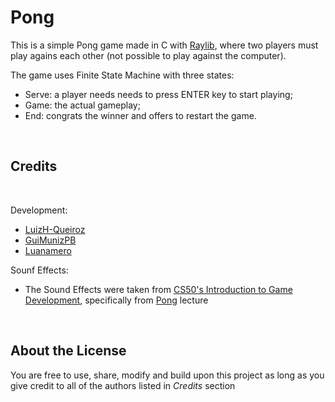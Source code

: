 # Pong

This is a simple Pong game made in C with [Raylib](https://www.raylib.com/), where two players must play agains each other (not possible to play against the computer).

The game uses Finite State Machine with three states:
- Serve: a player needs needs to press ENTER key to start playing;
- Game: the actual gameplay;
- End: congrats the winner and offers to restart the game.


<br>

## Credits

<br>

Development:
- [LuizH-Queiroz](https://github.com/LuizH-Queiroz)
- [GuiMunizPB](https://github.com/GuiMunizPB)
- [Luanamero](https://github.com/Luanamero)


Sounf Effects:
- The Sound Effects were taken from [CS50's Introduction to Game Development](https://cs50.harvard.edu/games/2018/), specifically from [Pong](https://cs50.harvard.edu/games/2018/projects/0/pong/) lecture


<br>

## About the License

You are free to use, share, modify and build upon this project as long as you give credit to all of the authors listed in *Credits* section